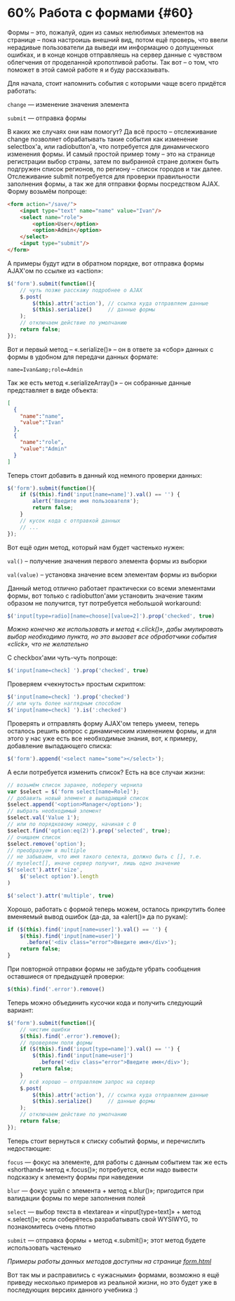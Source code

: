 # 60% Работа с формами {#60}

Формы – это, пожалуй, один из самых нелюбимых элементов на странице – пока настроишь внешний вид, потом ещё проверь, что ввели нерадивые пользователи да выведи им информацию о допущенных ошибках, и в конце концов отправляешь на сервер данные с чувством облегчения от проделанной кропотливой работы. Так вот – о том, что поможет в этой самой работе я и буду рассказывать.

Для начала, стоит напомнить события с которыми чаще всего придётся работать:

`change` — изменение значения элемента

`submit` — отправка формы

В каких же случаях они нам помогут? Да всё просто – отслеживание change позволяет обрабатывать такие события как изменение selectbox'а, или radiobutton'а, что потребуется для динамического изменения формы. И самый простой пример тому – это на странице регистрации выбор страны, затем по выбранной стране должен быть подгружен список регионов, по региону – список городов и так далее. Отслеживание submit потребуется для проверки правильности заполнения формы, а так же для отправки формы посредством AJAX. Форму возьмём попроще:

```html
<form action="/save/">
    <input type="text" name="name" value="Ivan"/>
    <select name="role">
        <option>User</option>
        <option>Admin</option>
    </select>
    <input type="submit"/>
</form>
```

А примеры будут идти в обратном порядке, вот отправка формы AJAX'ом по ссылке из «action»:

```javascript
$('form').submit(function(){
    // чуть позже расскажу подробнее о AJAX
    $.post(
        $(this).attr('action'), // ссылка куда отправляем данные
        $(this).serialize()     // данные формы
    );
    // отключаем действие по умолчанию
    return false;
});
```

Вот и первый метод – «.serialize()» – он в ответе за «сбор» данных с формы в удобном для передачи данных формате:

```
name=Ivan&amp;role=Admin
```

Так же есть метод «.serializeArray()» – он собранные данные представляет в виде объекта:

```json
[
  {
    "name":"name",
    "value":"Ivan"
  },
  {
    "name":"role",
    "value":"Admin"
  }
]
```

Теперь стоит добавить в данный код немного проверки данных:

```javascript
$('form').submit(function(){
    if ($(this).find('input[name=name]').val() == '') {
        alert('Введите имя пользователя');
        return false;
    }
    // кусок кода с отправкой данных
    // ...
});
```

Вот ещё один метод, который нам будет частенько нужен:

`val()` – получение значения первого элемента формы из выборки

`val(value)` – установка значение всем элементам формы из выборки

Данный метод отлично работает практически со всеми элементами формы, вот только с radiobutton'ами установить значение таким образом не получится, тут потребуется небольшой workaround:

```javascript
$('input[type=radio][name=choose][value=2]').prop('checked', true)
```

_Можно конечно же использовать и метод «.click()», дабы эмулировать выбор необходимо пункта, но это вызовет все обработчики события «click», что не желательно_

С checkbox'ами чуть-чуть попроще:

```javascript
$('input[name=check] ').prop('checked', true)
```

Проверяем «чекнутость» простым скриптом:

```javascript
$('input[name=check] ').prop('checked')
// или чуть более наглядным способом
$('input[name=check] ').is(':checked')
```

Проверять и отправлять форму AJAX'ом теперь умеем, теперь осталось решить вопрос с динамическим изменением формы, и для этого у нас уже есть все необходимые знания, вот, к примеру, добавление выпадающего списка:

```javascript
$('form').append('<select name="some"></select>');
```

А если потребуется изменить список? Есть на все случаи жизни:

```javascript
// возьмём список заранее, поберегу чернила
var $select = $('form select[name=Role]');
// добавить новый элемент в выпадающий список
$select.append('<option>Manager</option>');
// выбрать необходимый элемент
$select.val('Value 1');
// или по порядковому номеру, начиная с 0
$select.find('option:eq(2)').prop('selected', true);
// очищаем список
$select.remove('option');
// преобразуем в multiple
// не забываем, что имя такого селекта, должно быть с [], т.е.
// myselect[], иначе сервер получит, лишь одно значение
$('select').attr('size',
    $('select option').length
)

$('select').attr('multiple', true)
```

Хорошо, работать с формой теперь можем, осталось прикрутить более вменяемый вывод ошибок (да-да, за «alert()» да по рукам):

```javascript
if ($(this).find('input[name=user]').val() == '') {
    $(this).find('input[name=user]')
      .before('<div class="error">Введите имя</div>');
    return false;
}
```

При повторной отправки формы не забудьте убрать сообщения оставшиеся от предыдущей проверки:

```javascript
$(this).find('.error').remove()
```

Теперь можно объединить кусочки кода и получить следующий вариант:

```javascript
$('form').submit(function(){
    // чистим ошибки
    $(this).find('.error').remove();
    // проверяем поля формы
    if ($(this).find('input[type=name]').val() == '') {
        $(this).find('input[name=user]')
          .before('<div class="error">Введите имя</div>');
        return false;
    }
    // всё хорошо – отправляем запрос на сервер
    $.post(
        $(this).attr('action'), // ссылка куда отправляем данные
        $(this).serialize()     // данные формы
    );
    // отключаем действие по умолчанию
    return false;
});
```

Теперь стоит вернуться к списку событий формы, и перечислить недостающие:

`focus` — фокус на элементе, для работы с данным событием так же есть «shorthand» метод «.focus()»; потребуется, если надо вывести подсказку к элементу формы при наведении

`blur` — фокус ушёл с элемента + метод «.blur()»; пригодится при валидации формы по мере заполнения полей

`select` — выбор текста в «textarea» и «input[type=text]» + метод «.select()»; если соберётесь разрабатывать свой WYSIWYG, то познакомитесь очень плотно

`submit` — отправка формы + метод «.submit()»; этот метод будете использовать частенько

_Примеры работы данных методов доступны на странице [form.html](http://anton.shevchuk.name/book/code/form.html)_

Вот так мы и расправились с «ужасными» формами, возможно я ещё приведу несколько примеров из реальной жизни, но это будет уже в последующих версиях данного учебника :)
